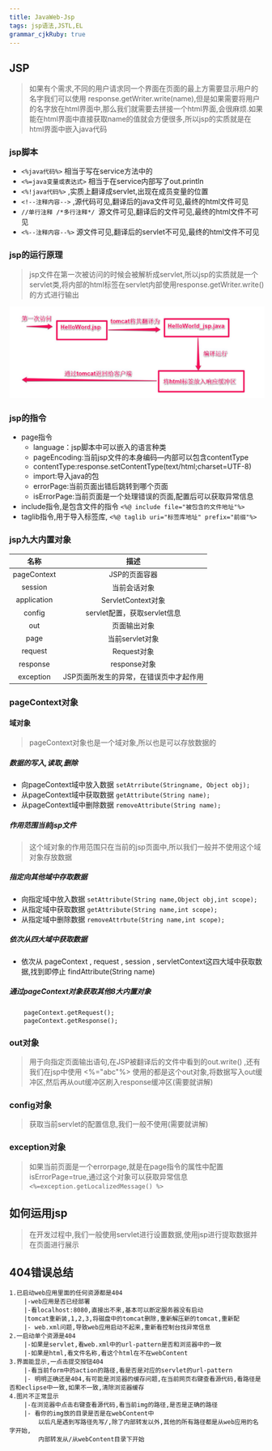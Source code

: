 ```yaml
---
title: JavaWeb-Jsp
tags: jsp语法,JSTL,EL
grammar_cjkRuby: true
---
```

## JSP

> 如果有个需求,不同的用户请求同一个界面在页面的最上方需要显示用户的名字我们可以使用
> response.getWriter.write(name),但是如果需要将用户的名字放在html界面中,那么我们就需要去拼接一个html界面,会很麻烦.如果能在html界面中直接获取name的值就会方便很多,所以jsp的实质就是在html界面中嵌入java代码

### jsp脚本

- `<%java代码%>` 相当于写在service方法中的
- `<%=java变量或表达式>` 相当于在service内部写了out.println
- `<%!java代码%>` ,实质上翻译成servlet,出现在成员变量的位置
- `<!--注释内容-->` ,源代码可见,翻译后的java文件可见,最终的html文件可见
- `//单行注释 /*多行注释*/ `源文件可见,翻译后的文件可见,最终的html文件不可见
- `<%--注释内容--%>` 源文件可见,翻译后的servlet不可见,最终的html文件不可见

### jsp的运行原理

> jsp文件在第一次被访问的时候会被解析成servlet,所以jsp的实质就是一个servlet类,将内部的html标签在servlet内部使用response.getWriter.write()的方式进行输出

![jsp运行原理][1]

### jsp的指令

- page指令
	- language：jsp脚本中可以嵌入的语言种类
	- pageEncoding:当前jsp文件的本身编码—内部可以包含contentType
	- contentType:response.setContentType(text/html;charset=UTF-8)
	- import:导入java的包
	- errorPage:当前页面出错后跳转到哪个页面
	- isErrorPage:当前页面是一个处理错误的页面,配置后可以获取异常信息
- include指令,是包含文件的指令 `<%@ include file="被包含的文件地址"%>`
- taglib指令,用于导入标签库, `<%@ taglib uri="标签库地址" prefix="前缀"%>`

### jsp九大内置对象

| 名称    |  描述   |
| :---: | :---: |
|  pageContext   |  JSP的页面容器   |
|  session   |  当前会话对象   |
|   application  |   ServletContext对象  |
|  config   | servlet配置，获取servlet信息    |
|   out  |  页面输出对象   |
|  page   |  当前servlet对象   |
|  request   |  Request对象   |
|    response |  response对象   |
|   exception  |  JSP页面所发生的异常，在错误页中才起作用   |

### pageContext对象

#### 域对象

> pageContext对象也是一个域对象,所以也是可以存放数据的

##### 数据的写入,读取,删除

- 向pageContext域中放入数据 `setAtrribute(Stringname, Object obj);`
- 从pageContext域中获取数据 `getAttribute(String name);`
- 从pageContext域中删除数据 `removeAttribute(String name);`

##### 作用范围当前jsp文件

> 这个域对象的作用范围只在当前的jsp页面中,所以我们一般并不使用这个域对象存放数据

##### 指定向其他域中存取数据

- 向指定域中放入数据 `setAttribute(String name,Object obj,int scope);`
- 从指定域中获取数据 `getAttribute(String name,int scope);`
- 从指定域中删除数据 `removeAttrbute(String name,int scope);`

##### 依次从四大域中获取数据

- 依次从 pageContext , request , session , servletContext这四大域中获取数据,找到即停止 findAttribute(String name)
##### 通过pageContext对象获取其他8大内置对象

``` stylus
	pageContext.getRequest();
	pageContext.getResponse();
```
### out对象

> 用于向指定页面输出语句,在JSP被翻译后的文件中看到的out.write() ,还有我们在jsp中使用 <%="abc"%> 使用的都是这个out对象,将数据写入out缓冲区,然后再从out缓冲区刷入response缓冲区(需要就讲解)

### config对象

> 获取当前servlet的配置信息,我们一般不使用(需要就讲解)

### exception对象

> 如果当前页面是一个errorpage,就是在page指令的属性中配置isErrorPage=true,通过这个对象可以获取异常信息`<%=exception.getLocalizedMessage() %>`

## 如何运用jsp

> 在开发过程中,我们一般使用servlet进行设置数据,使用jsp进行提取数据并在页面进行展示

## 404错误总结

``` stylus
1.已启动web应用里面的任何资源都是404
	|-web应用是否已经部署
	|-看localhost:8080,直接出不来,基本可以断定服务器没有启动
	|tomcat重新装,1,2,3,将磁盘中的tomcat删除,重新解压新的tomcat,重新配
	|- web.xml问题,导致web应用启动不起来,重新看控制台找异常信息
2.一启动单个资源是404
	|-如果是servlet,看web.xml中的url-pattern是否和浏览器中的一致
	|-如果是html,看文件名称,看这个html在不在webContent
3.界面能显示,一点击提交按钮404
	|-看当前form中的action的路径,看是否是对应的servlet的url-pattern
	|- 明明正确还是404,有可能是浏览器的缓存问题,在当前网页右键查看源代码,看路径是否和eclipse中一致,如果不一致,清除浏览器缓存
4.图片不正常显示
	|-在浏览器中点击右键查看源代码,看当前img的路径,是否是正确的路径
	|- 看你的img放的目录是否是在webContent中
		以后凡是遇到写路径先写/,除了内部转发以外,其他的所有路径都是从web应用的名字开始,
		内部转发从/从webContent目录下开始
```


[1]:https://www.github.com/xiesen310/notes_Images/raw/master/images/1500382604846.jpg